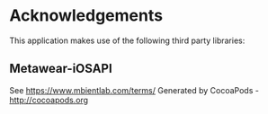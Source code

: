 # Acknowledgements
This application makes use of the following third party libraries:

## Metawear-iOSAPI

See https://www.mbientlab.com/terms/
Generated by CocoaPods - http://cocoapods.org
